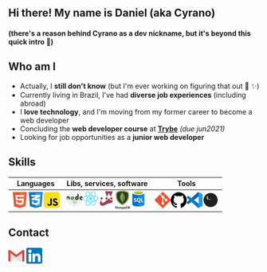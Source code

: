 ## Hi there! My name is Daniel (aka Cyrano)
#### (there's a reason behind Cyrano as a dev nickname, but it's beyond this quick intro 🙂)


## Who am I

- Actually, I **still don't know** (but I'm ever working on figuring that out 🌙 ✨)
- Currently living in Brazil, I've had **diverse job experiences** (including abroad)
- I **love technology**, and I'm moving from my former career to become a web developer
- Concluding the **web developer course** at [**Trybe**](https://www.betrybe.com/) *(due jun2021)*
- Looking for job opportunities as a **junior web developer**


## Skills
<table>
  <tr>
    <th>Languages</th>
    <th>Libs, services, software</th>
    <th>Tools</th>
  </tr>
  <tbody>
    <tr>
      <td>
        <img align="left" alt="HTML5" width="32px" src="./icons/html5.png" />
        <img align="left" alt="CSS3" width="32px" src="./icons/css3.png" />
        <img align="left" alt="JavaScript" width="32px" src="./icons/javascript.png" />
      </td>
      <td>
        <img align="left" alt="nodejs" width="32px" src="./icons/nodejs.png" />
        <img align="left" alt="React" width="32px" src="./icons/react.png" />
        <img align="left" alt="Jest" width="32px" src="./icons/jest.png" />
        <img align="left" alt="mongodb" width="32px" src="./icons/mongodb.png" />
        <img align="left" alt="sql" width="32px" src="./icons/sql.png" />
      </td>
      <td>
        <img align="left" alt="Git" width="32px" src="./icons/git.png" />
        <img align="left" alt="GitHub" width="32px" src="./icons/github.png" />
        <img align="left" alt="Visual Studio Code" width="32px" src="./icons/vscode.png" />
        <img align="left" alt="Terminal" width="32px" src="./icons/terminal.png" />
      </td>
    </tr>
  </tbody>
</table>

## Contact
[<img alt="email" width="32px" src="./icons/gmail.png" />](mailto:cyrano@cyranowebdev.com) [<img alt="linkedIn" width="32px" src="./icons/linkedin.png" />](https://www.linkedin.com/in/danielmadsenmelo)   

